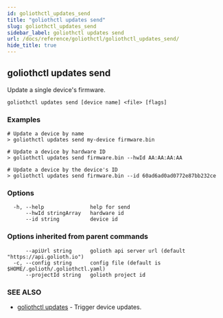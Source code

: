 ```yaml
---
id: goliothctl_updates_send
title: "goliothctl updates send"
slug: goliothctl_updates_send
sidebar_label: goliothctl updates send
url: /docs/reference/goliothctl/goliothctl_updates_send/
hide_title: true
---
```

## goliothctl updates send

Update a single device's firmware.

```
goliothctl updates send [device name] <file> [flags]
```

### Examples

```
# Update a device by name
> goliothctl updates send my-device firmware.bin

# Update a device by hardware ID
> goliothctl updates send firmware.bin --hwId AA:AA:AA:AA

# Update a device by the device's ID
> goliothctl updates send firmware.bin --id 60ad6ad0ad0772e87bb232ce
```

### Options

```
  -h, --help               help for send
      --hwId stringArray   hardware id
      --id string          device id
```

### Options inherited from parent commands

```
      --apiUrl string      golioth api server url (default "https://api.golioth.io")
  -c, --config string      config file (default is $HOME/.golioth/.goliothctl.yaml)
      --projectId string   golioth project id
```

### SEE ALSO

* [goliothctl updates](/docs/reference/goliothctl/goliothctl_updates/)	 - Trigger device updates.


